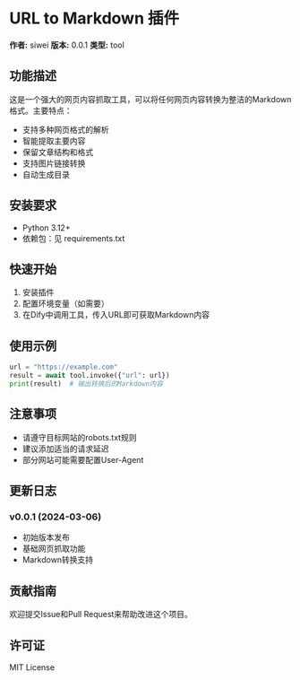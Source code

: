 # URL to Markdown 插件

**作者:** siwei
**版本:** 0.0.1
**类型:** tool

## 功能描述
这是一个强大的网页内容抓取工具，可以将任何网页内容转换为整洁的Markdown格式。主要特点：
- 支持多种网页格式的解析
- 智能提取主要内容
- 保留文章结构和格式
- 支持图片链接转换
- 自动生成目录

## 安装要求
- Python 3.12+
- 依赖包：见 requirements.txt

## 快速开始
1. 安装插件
2. 配置环境变量（如需要）
3. 在Dify中调用工具，传入URL即可获取Markdown内容

## 使用示例
```python
url = "https://example.com"
result = await tool.invoke({"url": url})
print(result)  # 输出转换后的Markdown内容
```

## 注意事项
- 请遵守目标网站的robots.txt规则
- 建议添加适当的请求延迟
- 部分网站可能需要配置User-Agent

## 更新日志
### v0.0.1 (2024-03-06)
- 初始版本发布
- 基础网页抓取功能
- Markdown转换支持

## 贡献指南
欢迎提交Issue和Pull Request来帮助改进这个项目。

## 许可证
MIT License



